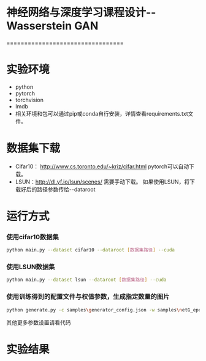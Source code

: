 # 神经网络与深度学习课程设计--Wasserstein GAN

=================================

# 实验环境
- python
- pytorch
- torchvision
- lmdb
- 相关环境和包可以通过pip或conda自行安装，详情查看requirements.txt文件。

# 数据集下载
- Cifar10： http://www.cs.toronto.edu/~kriz/cifar.html pytorch可以自动下载。
- LSUN：http://dl.yf.io/lsun/scenes/  需要手动下载。
如果使用LSUN，将下载好后的路径参数传给--dataroot

# 运行方式
### 使用cifar10数据集
```bash
python main.py --dataset cifar10 --dataroot [数据集路径] --cuda
```
### 使用LSUN数据集
```bash
python main.py --dataset lsun --dataroot [数据集路径] --cuda
```
### 使用训练得到的配置文件与权值参数，生成指定数量的图片
```bash
python generate.py -c samples\generator_config.json -w samples\netG_epoch_49.pth -o [保存路径] -n [图片数量] --cuda
```
其他更多参数设置请看代码

# 实验结果



